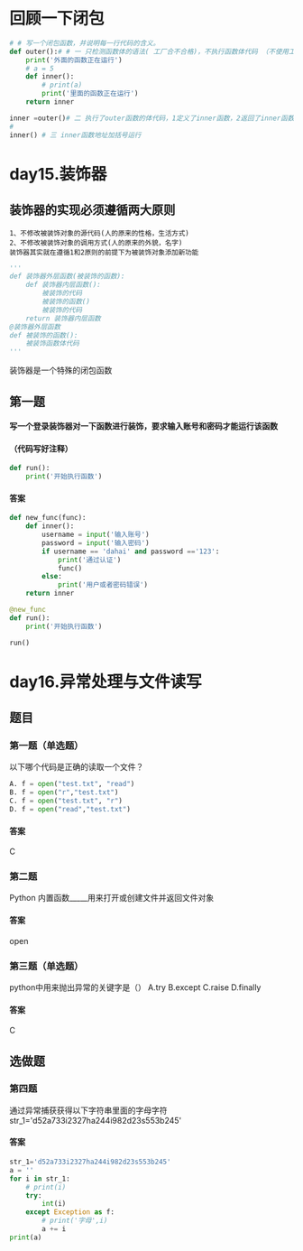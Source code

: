 # 回顾一下闭包

```python
# # 写一个闭包函数，并说明每一行代码的含义。
def outer():# # 一 只检测函数体的语法( 工厂合不合格)，不执行函数体代码 （不使用工厂）
    print('外面的函数正在运行')
    # a = 5
    def inner():
        # print(a)
        print('里面的函数正在运行')
    return inner

inner =outer()# 二 执行了outer函数的体代码，1定义了inner函数，2返回了inner函数地址，3.把这个返回的inner函数地址赋值给inner变量
#
inner() # 三 inner函数地址加括号运行
```

# day15.装饰器

## 装饰器的实现必须遵循两大原则

    1、不修改被装饰对象的源代码(人的原来的性格，生活方式)
    2、不修改被装饰对象的调用方式(人的原来的外貌，名字)
    装饰器其实就在遵循1和2原则的前提下为被装饰对象添加新功能
```python
'''
def 装饰器外层函数(被装饰的函数):
    def 装饰器内层函数():
        被装饰的代码
        被装饰的函数()
        被装饰的代码
    return 装饰器内层函数
@装饰器外层函数
def 被装饰的函数():
    被装饰函数体代码
'''
```

装饰器是一个特殊的闭包函数

## 第一题

#### 写一个登录装饰器对一下函数进行装饰，要求输入账号和密码才能运行该函数

#### （代码写好注释）

```python
def run():
    print('开始执行函数')
```

#### 答案

```python
def new_func(func):
    def inner():
        username = input('输入账号')
        password = input('输入密码')
        if username == 'dahai' and password =='123':
            print('通过认证')
            func()
        else:
            print('用户或者密码错误')
    return inner

@new_func
def run():
    print('开始执行函数')

run()
```

# day16.异常处理与文件读写

## 题目

### 第一题（单选题）

以下哪个代码是正确的读取一个文件？

```python
A. f = open("test.txt", "read")
B. f = open("r","test.txt")
C. f = open("test.txt", "r")
D. f = open("read","test.txt")
```

#### 答案

C

### 第二题

Python 内置函数_____用来打开或创建文件并返回文件对象

#### 答案

open

### 第三题（单选题）

python中用来抛出异常的关键字是（）
A.try
B.except
C.raise
D.finally

#### 答案

C

## 选做题

### 第四题

通过异常捕获获得以下字符串里面的字母字符
str_1='d52a733i2327ha244i982d23s553b245'

#### 答案

```python
str_1='d52a733i2327ha244i982d23s553b245'
a = ''
for i in str_1:
    # print(i)
    try:
        int(i)
    except Exception as f:
        # print('字母',i)
        a += i
print(a)
```



